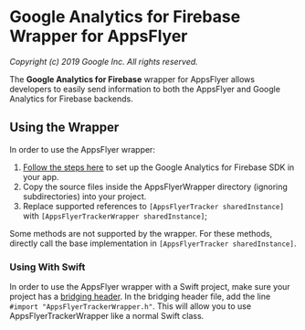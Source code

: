 # Google Analytics for Firebase Wrapper for AppsFlyer

_Copyright (c) 2019 Google Inc. All rights reserved._

The __Google Analytics for Firebase__ wrapper for AppsFlyer allows developers to
easily send information to both the AppsFlyer and Google Analytics for Firebase
backends.

## Using the Wrapper

In order to use the AppsFlyer wrapper:

1.  [Follow the steps here](https://firebase.google.com/docs/analytics/ios/start)
    to set up the Google Analytics for Firebase SDK in your app.
2.  Copy the source files inside the AppsFlyerWrapper directory (ignoring
    subdirectories) into your project.
3.  Replace supported references to `[AppsFlyerTracker sharedInstance]` with
    `[AppsFlyerTrackerWrapper sharedInstance]`;

Some methods are not supported by the wrapper. For these methods, directly call
the base implementation in `[AppsFlyerTracker sharedInstance]`.

### Using With Swift

In order to use the AppsFlyer wrapper with a Swift project, make sure your
project has a
[bridging header](https://developer.apple.com/documentation/swift/imported_c_and_objective-c_apis/importing_objective-c_into_swift).
In the bridging header file, add the line `#import "AppsFlyerTrackerWrapper.h"`.
This will allow you to use AppsFlyerTrackerWrapper like a normal Swift class.
